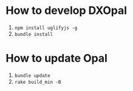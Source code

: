 # How to develop DXOpal

1. `npm install uglifyjs -g`
2. `bundle install`

# How to update Opal

1. `bundle update`
2. `rake build_min -B`
